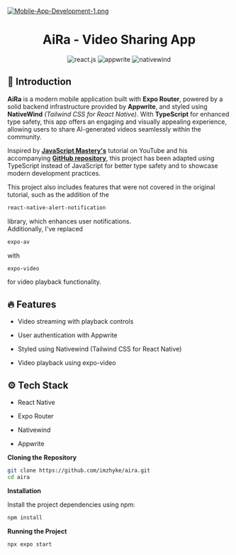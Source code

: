 [![Mobile-App-Development-1.png](https://i.postimg.cc/DZBNbRfG/Mobile-App-Development-1.png)](https://postimg.cc/Vr0gxGCs)

<h1 align="center"> AiRa - Video Sharing App</h1>

<div align="center">
 <img src="https://img.shields.io/badge/-React_Native-black?style=for-the-badge&logoColor=white&logo=react&color=61DAFB" alt="react.js" /> <img src="https://img.shields.io/badge/-Appwrite-black?style=for-the-badge&logoColor=white&logo=appwrite&color=FD366E" alt="appwrite" /> <img src="https://img.shields.io/badge/NativeWind-black?style=for-the-badge&logoColor=white&logo=tailwindcss&color=06B6D4" alt="nativewind" /> 
</div>

## 👋 Introduction

**AiRa** is a modern mobile application built with **Expo Router**, powered by a solid backend infrastructure provided by **Appwrite**, and styled using **NativeWind** *(Tailwind CSS for React Native)*. With **TypeScript** for enhanced type safety, this app offers an engaging and visually appealing experience, allowing users to share AI-generated videos seamlessly within the community.

<p>Inspired by <a href="https://www.youtube.com/@javascriptmastery/videos" target="_blank"><b>JavaScript Mastery's</b></a> tutorial on YouTube and his accompanying <a href="https://github.com/adrianhajdin/aora/" target="_blank"><b>GitHub repository</b></a>, this project has been adapted using TypeScript instead of JavaScript for better type safety and to showcase modern development practices.</p>



<p>This project also includes features that were not covered in the original tutorial, such as the addition of the 

```bash
react-native-alert-notification
```
library, which enhances user notifications.<br> Additionally, I've replaced 
  
```bash
expo-av
  ``` 
  with 
```bash 
expo-video
```
 for video playback functionality.</p>


## 🔥 Features

- Video streaming with playback controls

- User authentication with Appwrite

- Styled using Nativewind (Tailwind CSS for React Native)

- Video playback using expo-video

## <a name="tech-stack">⚙️ Tech Stack</a>

- React Native
  
- Expo Router
  
- Nativewind
  
- Appwrite


**Cloning the Repository**

```bash
git clone https://github.com/imzhyke/aira.git
cd aira
```
**Installation**

Install the project dependencies using npm:

```bash
npm install
```

**Running the Project**

```bash
npx expo start
```
